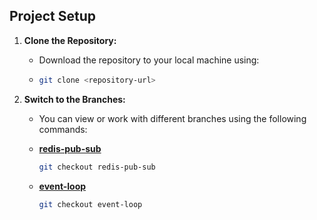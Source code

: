 ## Project Setup

1. **Clone the Repository:**

   - Download the repository to your local machine using:
   - 
     ```bash
     git clone <repository-url>
     ```

2. **Switch to the Branches:**

   - You can view or work with different branches using the following commands:

   - **[redis-pub-sub](https://github.com/rumpapl/advance-topics/tree/redis-pub-sub)**

     ```bash
     git checkout redis-pub-sub
     ```

     <!-- - Description for the `redis-pub-sub` branch. -->

   - **[event-loop](https://github.com/rumpapl/advance-topics/tree/event-loop)**

     ```bash
     git checkout event-loop
     ```
